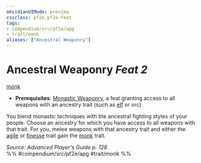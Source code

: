 ```yaml
---
obsidianUIMode: preview
cssclass: pf2e,pf2e-feat
tags:
- compendium/src/pf2e/apg
- trait/monk
aliases: ["Ancestral Weaponry"]
---
```

# Ancestral Weaponry  *Feat 2*  
[monk](../../rules/traits/monk.md)  

- **Prerequisites**: [Monastic Weaponry](monastic-weaponry.md), a feat granting access to all weapons with an ancestry trait (such as [elf](elven-weapon-familiarity.md) or orc)

You blend monastic techniques with the ancestral fighting styles of your people. Choose an ancestry for which you have access to all weapons with that trait. For you, melee weapons with that ancestry trait and either the [agile](../../rules/traits/agile.md) or [finesse](../../rules/traits/finesse.md) trait gain the [monk](../../rules/traits/monk.md) trait.

*Source: Advanced Player's Guide p. 128*  
%% #compendium/src/pf2e/apg #trait/monk %%